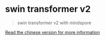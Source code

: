 # swin transformer v2

> swin transformer v2 with mindspore

[Read the chinese version for more information](./README_CN.md)
